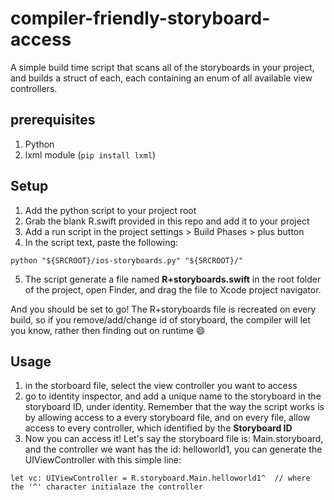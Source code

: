 # compiler-friendly-storyboard-access
A simple build time script that scans all of the storyboards in your project, and builds a struct of each, each containing an enum of all available view controllers.

## prerequisites
1. Python
2. lxml module (`pip install lxml`)

## Setup
1. Add the python script to your project root
2. Grab the blank R.swift provided in this repo and add it to your project
3. Add a run script in the project settings > Build Phases > plus button
4. In the script text, paste the following:
```
python "${SRCROOT}/ios-storyboards.py" "${SRCROOT}/"
```
5. The script generate a file named **R+storyboards.swift** in the root folder of the project, open Finder, and drag the file to Xcode project navigator.

And you should be set to go! The R+storyboards file is recreated on every build, so if you remove/add/change id of storyboard, the compiler will let you know, rather then finding out on runtime :smile:

## Usage
1. in the storboard file, select the view controller you want to access
2. go to identity inspector, and add a unique name to the storyboard in the storyboard ID, under identity.
Remember that the way the script works is by allowing access to a every storyboard file, and on every file, allow access to every controller, which identified by the **Storyboard ID**
3. Now you can access it! Let's say the storyboard file is: Main.storyboard, and the controller we want has the id: helloworld1, you can generate the UIViewController with this simple line:
```
let vc: UIViewController = R.storyboard.Main.helloworld1^  // where the '^' character initialaze the controller
```

